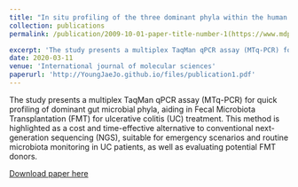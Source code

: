 ```yaml
---
title: "In situ profiling of the three dominant phyla within the human gut using TaqMan PCR for pre-hospital diagnosis of gut dysbiosis"
collection: publications
permalink: /publication/2009-10-01-paper-title-number-1(https://www.mdpi.com/1422-0067/21/6/1916)

excerpt: 'The study presents a multiplex TaqMan qPCR assay (MTq-PCR) for quick profiling of dominant gut microbial phyla, aiding in Fecal Microbiota Transplantation (FMT) for ulcerative colitis (UC) treatment. This method is highlighted as a cost and time-effective alternative to conventional next-generation sequencing (NGS), suitable for emergency scenarios and routine microbiota monitoring in UC patients, as well as evaluating potential FMT donors.'
date: 2020-03-11
venue: 'International journal of molecular sciences'
paperurl: 'http://YoungJaeJo.github.io/files/publication1.pdf'
---
```

The study presents a multiplex TaqMan qPCR assay (MTq-PCR) for quick profiling of dominant gut microbial phyla, aiding in Fecal Microbiota Transplantation (FMT) for ulcerative colitis (UC) treatment. This method is highlighted as a cost and time-effective alternative to conventional next-generation sequencing (NGS), suitable for emergency scenarios and routine microbiota monitoring in UC patients, as well as evaluating potential FMT donors.

[Download paper here](http://YoungJaeJo.github.io/files/publication1.pdf)
